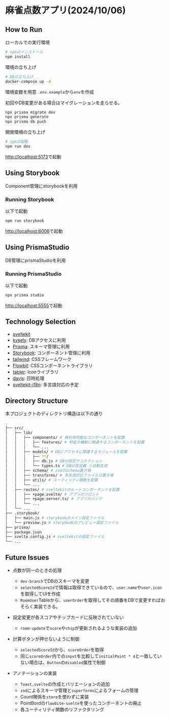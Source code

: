 # 麻雀点数アプリ(2024/10/06)

## How to Run

ローカルでの実行環境

```sh
# npmのインストール
npm install
```

環境の立ち上げ

```sh
# DBの立ち上げ
docker-compose up -d
```

環境変数を用意
`.env.example`から`env`を作成

初回やDB変更がある場合はマイグレーションを走らせる。

```sh
npx prisma migrate dev
npx prisma generate
npx prisma db push
```

開発環境の立ち上げ

```sh
# npmの起動
npm run dev
```

[http://localhost:5173]()で起動

## Using Storybook

Component管理にstorybookを利用

### Running Storybook

以下で起動

```sh
npm run storybook
```

[http://localhost:6006]()で起動

## Using PrismaStudio

DB管理にprismaStudioを利用

### Running PrismaStudio

以下で起動

```sh
npx prisma studio
```

[http://localhost:5555]()で起動

## Technology Selection

- [sveltekit](https://kit.svelte.dev/)
- [kysely](https://kysely.dev/): DBアクセスに利用
- [Prisma](https://www.prisma.io/): スキーマ管理に利用
- [Storybook](https://storybook.js.org/): コンポーネント管理に利用
- [tailwind](https://tailwindcss.com/): CSSフレームワーク
- [Flowbit](https://flowbite-svelte.com/): CSSコンポーネントライブラリ
- [tabler](https://tabler.io/): Iconライブラリ
- [dayjs](https://day.js.org/): 日時処理
- [sveltekit-i18n](https://github.com/sveltekit-i18n/lib): 多言語対応の予定
<!-- - [superform](https://superforms.rocks/): フォーム管理。バリデーションは[zod](https://zod.dev/)を利用。 -->

## Directory Structure

本プロジェクトのディレクトリ構造は以下の通り

```sh
.
├── src/
│   ├── lib/
│   │   ├── components/ # 再利用可能なコンポーネントを配置
│   │   │   ├── features/ # 特定の機能に関連するコンポーネントを配置
│   │   │   └── ...
│   │   ├── models/ # DBにアクセスに関連するモジュールを配置
│   │   │   ├── **/
│   │   │   ├── db.js # DBの設定やコネクション
│   │   │   └── types.ts # DBの型定義 ※自動生成
│   │   ├── schema/ # zodのschema置き場
│   │   ├── transforms/ # 多言語対応ファイルの置き場
│   │   ├── utils/ # ユーティリティ関数を配置
│   │   └── ...
│   ├── routes/ # sveltekitのルートコンポーネントを配置
│   │   ├── +page.svelte/ # アプリのフロント
│   │   ├── +page.server.ts/ # アプリのバック
│   │   └── ...
│   └── ...
├── .storybook/
│   ├── main.js # storybookのメイン設定ファイル
│   └── preview.js # storybookのプレビュー設定ファイル
├── prisma/
├── package.json
├── svelte.config.js # sveltekitの設定ファイル
└── ...

```

## Future Issues

- 点数が同一のときの処理

  - `dev-branch`でDBのスキーマを変更
  - `selectedScoreId`で情報は取得できているので、`user.name`や`user.icon`を取得してUIを作成
  - `RoomUser`Tableから、`userOrder`を取得してその順番をDBで変更すればおそらく実装できる。

- 設定変更が各スコアやチップカードに反映されていない

  - `room-update`で`score`や`chip`が更新されるような実装の追加

- 計算ボタンが押せないように制御
  - `selectedScoreId`から、`scoreOrder`を取得
  - 同じ`scoreOrder`内での`input`を比較して`initialPoint * 4`と一致していない場合は、`Button`の`disabled`属性で制御
- アノテーションの実装
  - `Toast.svelte`の作成とバリエーションの追加
  - `zod`によるスキーマ管理と`superforms`によるフォームの管理
  - Count関係を`store`を使わずに実装
  - PointBordの`flowbite-svelte`を使ったコンポーネントの廃止
  - 各ユーティリティ関数のリファクタリング
